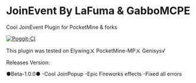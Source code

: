 # JoinEvent By LaFuma & GabboMCPE
Cool JoinEvent Plugin for PocketMine &amp; forks

[![Poggit-CI](https://poggit.pmmp.io/ci.badge/GabboMCPE/JoinEvent-Pocketmine/JoinEvent)](https://poggit.pmmp.io/ci/GabboMCPE/JoinEvent-Pocketmine/JoinEvent)


This plugin was tested on
Elywingㄨ
PocketMine-MPㄨ
Genisys√

Releases Version:

●Beta-1.0.0●
-Cool JoinPopup
-Epic Fireworks effects
-Fixed all errors

